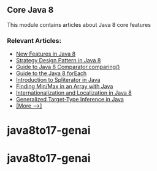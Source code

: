 ## Core Java 8

This module contains articles about Java 8 core features

### Relevant Articles: 
- [New Features in Java 8](https://www.baeldung.com/java-8-new-features)
- [Strategy Design Pattern in Java 8](https://www.baeldung.com/java-strategy-pattern)
- [Guide to Java 8 Comparator.comparing()](https://www.baeldung.com/java-8-comparator-comparing)
- [Guide to the Java 8 forEach](https://www.baeldung.com/foreach-java)
- [Introduction to Spliterator in Java](https://www.baeldung.com/java-spliterator)
- [Finding Min/Max in an Array with Java](https://www.baeldung.com/java-array-min-max)
- [Internationalization and Localization in Java 8](https://www.baeldung.com/java-8-localization)
- [Generalized Target-Type Inference in Java](https://www.baeldung.com/java-generalized-target-type-inference)
- [[More -->]](/core-java-modules/core-java-8-2)
# java8to17-genai
# java8to17-genai
